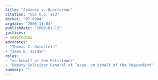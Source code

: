 ```yaml
---
title: "Jimenez v. Quarterman"
citation: "555 U.S. 113"
docket: "07-6984"
argdate: "2008-11-04"
publishdate: "2009-01-13"
justices:
- 1991thomas
advocates:
- "Thomas C. Goldstein"
- "Sean D. Jordan"
roles:
- "on behalf of the Petitioner"
- "Deputy Solicitor General of Texas, on behalf of the Respondent"
summary: ""
---
```


